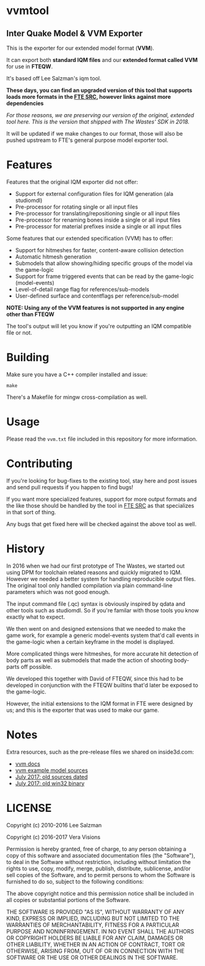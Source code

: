 # vvmtool
## Inter Quake Model & VVM Exporter

This is the exporter for our extended model format (**VVM**).

It can export both **standard IQM files** and our **extended format called VVM** for use in **FTEQW**.

It's based off Lee Salzman's iqm tool.

**These days, you can find an upgraded version of this tool that supports loads more formats in the
[FTE SRC](https://sourceforge.net/p/fteqw/code/HEAD/tree/), however links against more dependencies**

*For those reasons, we are preserving our version of the original, extended tool here. This is the version that shipped with The Wastes' SDK in 2018.*

It will be updated if we make changes to our format, those will also be pushed upstream to FTE's general purpose model exporter tool.

# Features

Features that the original IQM exporter did not offer:

* Support for external configuration files for IQM generation (ala studiomdl)
* Pre-processor for rotating single or all input files
* Pre-processor for translating/repositioning single or all input files
* Pre-processor for renaming bones inside a single or all input files
* Pre-processor for material prefixes inside a single or all input files

Some features that our extended specification (VVM) has to offer:

* Support for hitmeshes for faster, content-aware collision detection
* Automatic hitmesh generation
* Submodels that allow showing/hiding specific groups of the model via the game-logic
* Support for frame triggered events that can be read by the game-logic (model-events)
* Level-of-detail range flag for references/sub-models
* User-defined surface and contentflags per reference/sub-model

**NOTE: Using any of the VVM features is not supported in any engine other than FTEQW**

The tool's output will let you know if you're outputting an IQM compatible file or not.

# Building

Make sure you have a C++ compiler installed and issue:

```make```

There's a Makefile for mingw cross-compilation as well.

# Usage

Please read the `vvm.txt` file included in this repository for more information.

# Contributing

If you're looking for bug-fixes to the existing tool, stay here and post issues
and send pull requests if you happen to find bugs!

If you want more specialized features, support for more output formats and the like
those should be handled by the tool in [FTE SRC](https://sourceforge.net/p/fteqw/code/HEAD/tree/) as that
specializes in that sort of thing.

Any bugs that get fixed here will be checked against the above tool as well.

# History
In 2016 when we had our first prototype of The Wastes, we started out using DPM for
toolchain related reasons and quickly migrated to IQM. However we needed a better
system for handling reproducible output files. The original tool only handled
compilation via plain command-line parameters which was not good enough.

The input command file (.qc) syntax is obviously inspired by qdata and other tools
such as studiomdl. So if you're familar with those tools you know exactly what to expect.

We then went on and designed extensions that we needed to make the game work,
for example a generic model-events system that'd call events in the game-logic
when a certain keyframe in the model is displayed.

More complicated things were hitmeshes, for more accurate hit detection of body
parts as well as submodels that made the action of shooting body-parts off possible.

We developed this together with David of FTEQW, since this had to be developed
in conjunction with the FTEQW builtins that'd later be exposed to the game-logic.

However, the initial extensions to the IQM format in FTE were designed by us; and this
is the exporter that was used to make our game.

# Notes
Extra resources, such as the pre-release files we shared on inside3d.com:

* [vvm docs](https://www.vera-visions.com/dev/vvm-docs-1.zip)
* [vvm example model sources](https://www.vera-visions.com/dev/vvm_example.zip)
* [July 2017: old sources dated](https://www.vera-visions.com/dev/vvm-src-1.zip)
* [July 2017: old win32 binary](https://www.vera-visions.com/dev/vvm-w32-1.zip)

# LICENSE

Copyright (c) 2010-2016 Lee Salzman

Copyright (c) 2016-2017 Vera Visions

Permission is hereby granted, free of charge, to any person obtaining a copy of this software and associated documentation files (the "Software"), to deal in the Software without restriction, including without limitation the rights to use, copy, modify, merge, publish, distribute, sublicense, and/or sell copies of the Software, and to permit persons to whom the Software is furnished to do so, subject to the following conditions:

The above copyright notice and this permission notice shall be included in all copies or substantial portions of the Software.

THE SOFTWARE IS PROVIDED "AS IS", WITHOUT WARRANTY OF ANY KIND, EXPRESS OR IMPLIED, INCLUDING BUT NOT LIMITED TO THE WARRANTIES OF MERCHANTABILITY, FITNESS FOR A PARTICULAR PURPOSE AND NONINFRINGEMENT. IN NO EVENT SHALL THE AUTHORS OR COPYRIGHT HOLDERS BE LIABLE FOR ANY CLAIM, DAMAGES OR OTHER LIABILITY, WHETHER IN AN ACTION OF CONTRACT, TORT OR OTHERWISE, ARISING FROM, OUT OF OR IN CONNECTION WITH THE SOFTWARE OR THE USE OR OTHER DEALINGS IN THE SOFTWARE.
